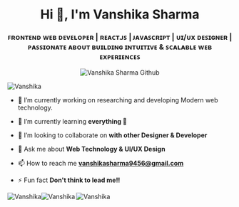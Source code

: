 <h1 align="center">Hi 👋, I'm Vanshika Sharma</h1>
<h3 align="center">ꜰʀᴏɴᴛᴇɴᴅ ᴡᴇʙ ᴅᴇᴠᴇʟᴏᴘᴇʀ | ʀᴇᴀᴄᴛ.ᴊꜱ | ᴊᴀᴠᴀꜱᴄʀɪᴘᴛ | ᴜɪ/ᴜx ᴅᴇꜱɪɢɴᴇʀ | ᴘᴀꜱꜱɪᴏɴᴀᴛᴇ ᴀʙᴏᴜᴛ ʙᴜɪʟᴅɪɴɢ ɪɴᴛᴜɪᴛɪᴠᴇ & ꜱᴄᴀʟᴀʙʟᴇ ᴡᴇʙ ᴇxᴘᴇʀɪᴇɴᴄᴇꜱ</h3>
<p align="center"> <img src="https://github.com/user-attachments/assets/c6917385-d8d1-4b91-9e92-00568f0b54e7" alt="Vanshika Sharma Github" /> </p>
<p align="left"> <img src="https://komarev.com/ghpvc/?username=vanshikhasharma&label=Profile%20views&color=0e75b6&style=flat" alt="Vanshika" /> </p>

- 🔭 I’m currently working on researching and developing Modern web technology.

- 🌱 I’m currently learning **everything 🤣**

- 👯 I’m looking to collaborate on **with other Designer & Developer**

- 💬 Ask me about **Web Technology & UI/UX Design**

- 📫 How to reach me **vanshikasharma9456@gmail.com**

- ⚡ Fun fact **Don't think to lead me!!**



<div style="display: flex;">
  <img src="https://github-readme-stats.vercel.app/api/top-langs?username=vanshikhasharma&show_icons=true&locale=en&layout=compact" alt="Vanshika" style="max-width: 100%; height: auto;" />
  <img src="https://github-readme-stats.vercel.app/api?username=vanshikhasharma&show_icons=true&locale=en" alt="Vanshika" style="max-width: 100%; height: auto;" />
  <img align="right" src="https://github-readme-streak-stats.herokuapp.com/?user=vanshikhasharma&" alt="Vanshika" />
</div>

<!---
vanshikhasharma/vanshikhasharma is a ✨ special ✨ repository because its `README.md` (this file) appears on your GitHub profile.
You can click the Preview link to take a look at your changes.
--->

